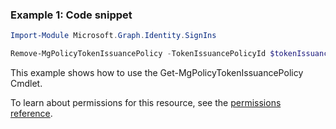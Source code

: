### Example 1: Code snippet

```powershellImport-Module Microsoft.Graph.Identity.SignIns

Remove-MgPolicyTokenIssuancePolicy -TokenIssuancePolicyId $tokenIssuancePolicyId
```
This example shows how to use the Get-MgPolicyTokenIssuancePolicy Cmdlet.
To learn about permissions for this resource, see the [permissions reference](/graph/permissions-reference).

